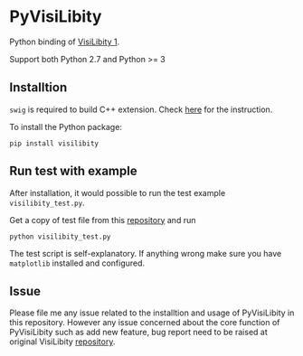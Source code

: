 # PyVisiLibity
Python binding of [VisiLibity 1](https://karlobermeyer.github.io/VisiLibity1/). 

Support both Python 2.7 and  Python >= 3


## Installtion 


`swig` is required to build C++ extension. 
Check [here](https://github.com/swig/swig/wiki/Getting-Started) for the instruction.


To install the Python package:

`pip install visilibity`

## Run test with example

After installation, it would possible to run the test example `visilibity_test.py`.

Get a copy of test file from this [repository](https://github.com/tsaoyu/PyVisiLibity) and run 

`python visilibity_test.py`

The test script is self-explanatory. If anything wrong make sure you have `matplotlib` installed and configured.

## Issue

Please file me any issue related to the installtion and usage of PyVisiLibity in this repository. 
However any issue concerned about the core function of PyVisiLibity such as add new feature, bug report need to be raised at original VisiLibity [repository](https://github.com/karlobermeyer/VisiLibity1).
